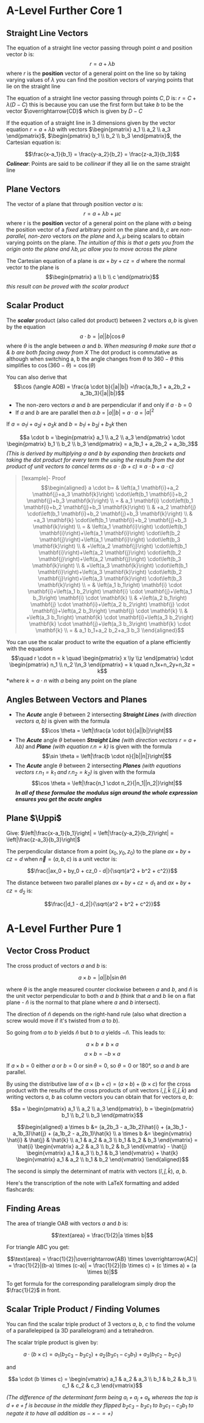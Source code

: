 # A-Level Further Core 1

## Straight Line Vectors

The equation of a straight line vector passing through point $a$ and position vector $b$ is: $$r = a + \lambda b$$ where $r$ is the **position** vector of a general point on the line so by taking varying values of $\lambda$ you can find the position vectors of varying points that lie on the straight line

The equation of a straight line vector passing through points $C, D$ is: $r = C + \lambda(D-C)$ this is because you can use the first form but take $b$ to be the vector $\overrightarrow{CD}$ which is given by $D-C$ 

If the equation of a straight line in 3 dimensions given by the vector equation $r = a + \lambda b$ with vectors $\begin{pmatrix} a_1 \\ a_2 \\ a_3 \end{pmatrix}$, $\begin{pmatrix} b_1 \\ b_2 \\ b_3 \end{pmatrix}$, the Cartesian equation is:

$$\frac{x-a_1}{b_1} = \frac{y-a_2}{b_2} = \frac{z-a_3}{b_3}$$
***Colinear***: Points are said to be *collinear* if they all lie on the same straight line

## Plane Vectors

The vector of a plane that through position vector $a$ is: $$r = a + \lambda b + \mu c$$
where r is the **position** vector of a general point on the plane with $a$ being the position vector of a *fixed* arbitrary point on the plane and $b, c$ are *non-parallel, non-zero* vectors *on the plane* and $\lambda, \mu$ being scalars to obtain varying points on the plane.
*The intuition of this is that $a$ gets you from the origin onto the plane and $\lambda b, \mu c$ allow you to move across the plane*

The Cartesian equation of a plane is $ax + by + cz = d$ where the normal vector to the plane is $$\begin{pmatrix} a \\ b \\ c \end{pmatrix}$$ *this result can be proved with the scalar product*

## Scalar Product

The ***scalar*** product (also called dot product) between 2 vectors $a, b$ is given by the equation $$a\cdot b = |a||b| \cos \theta$$
where $\theta$ is the angle between $a$ and $b$. *When measuring $\theta$ make sure that $a$ & $b$ are both facing away from X*
The dot product is commutative as although when switching a, b the angle changes from $\theta$ to $360 - \theta$ this simplifies to $\cos (360- \theta) = \cos (\theta)$

You can also derive that $$\cos (\angle AOB) = \frac{a \cdot b}{|a||b|} =\frac{a_1b_1 + a_2b_2 + a_3b_3}{|a||b|}$$

* The non-zero vectors $a$ and $b$ are perpendicular if and only if $a \cdot b = 0$
* If $a$ and $b$ are are parallel then $a.b$ = $|a||b|$ = $a \cdot a$ = ${|a|}^{2}$ 

If $a = a_1i + a_2j + a_3k$ and $b = b_1i + b_2j + b_3k$ then

$$a \cdot b = \begin{pmatrix} a_1 \\ a_2 \\ a_3 \end{pmatrix} \cdot \begin{pmatrix} b_1 \\ b_2 \\ b_3 \end{pmatrix} = a_1b_1 + a_2b_2 + a_3b_3$$
*(This is derived by multiplying a and b by expanding then brackets and taking the dot product for every term the using the results from the dot product of unit vectors to cancel terms as $a \cdot (b+c) \equiv a \cdot b + a \cdot c$)*

 > 
 > \[!example\]- Proof
 > $$\begin{aligned}
 > a \cdot b= & \left(a_1 \mathbf{i}+a_2 \mathbf{j}+a_3 \mathbf{k}\right) \cdot\left(b_1 \mathbf{i}+b_2 \mathbf{j}+b_3 \mathbf{k}\right) \\
 > = & a_1 \mathbf{i} \cdot\left(b_1 \mathbf{i}+b_2 \mathbf{j}+b_3 \mathbf{k}\right) \\
 > & +a_2 \mathbf{j} \cdot\left(b_1 \mathbf{i}+b_2 \mathbf{j}+b_3 \mathbf{k}\right) \\
 > & +a_3 \mathbf{k} \cdot\left(b_1 \mathbf{i}+b_2 \mathbf{j}+b_3 \mathbf{k}\right) \\
 > = & \left(a_1 \mathbf{i}\right) \cdot\left(b_1 \mathbf{i}\right)+\left(a_1 \mathbf{i}\right) \cdot\left(b_2 \mathbf{j}\right)+\left(a_1 \mathbf{i}\right) \cdot\left(b_3 \mathbf{k}\right) \\
 > & +\left(a_2 \mathbf{j}\right) \cdot\left(b_1 \mathbf{i}\right)+\left(a_2 \mathbf{j}\right) \cdot\left(b_2 \mathbf{j}\right)+\left(a_2 \mathbf{j}\right) \cdot\left(b_3 \mathbf{k}\right) \\
 > & +\left(a_3 \mathbf{k}\right) \cdot\left(b_1 \mathbf{i}\right)+\left(a_3 \mathbf{k}\right) \cdot\left(b_2 \mathbf{j}\right)+\left(a_3 \mathbf{k}\right) \cdot\left(b_3 \mathbf{k}\right) \\
 > = & \left(a_1 b_1\right) \mathbf{i} \cdot \mathbf{i}+\left(a_1 b_2\right) \mathbf{i} \cdot \mathbf{j}+\left(a_1 b_3\right) \mathbf{i} \cdot \mathbf{k} \\
 > & +\left(a_2 b_1\right) \mathbf{j} \cdot \mathbf{i}+\left(a_2 b_2\right) \mathbf{j} \cdot \mathbf{j}+\left(a_2 b_3\right) \mathbf{j} \cdot \mathbf{k} \\
 > & +\left(a_3 b_1\right) \mathbf{k} \cdot \mathbf{i}+\left(a_3 b_2\right) \mathbf{k} \cdot \mathbf{j}+\left(a_3 b_3\right) \mathbf{k} \cdot \mathbf{k} \\
 > = & a_1 b_1+a_2 b_2+a_3 b_3
 > \\end{aligned}$$

You can use the scalar product to write the equation of a plane efficiently with the equations $$\quad r \cdot n = k \quad \begin{pmatrix} x \\y \\z \end{pmatrix} \cdot \begin{pmatrix} n_1 \\ n_2 \\n_3 \end{pmatrix} = k \quad n_1x+n_2y+n_3z = k$$ \*where $k = a \cdot n$ with $a$ being any point on the plane

## Angles Between Vectors and Planes

* The ***Acute*** angle $\theta$ between 2 intersecting ***Straight Lines*** *(with direction vectors $a, b$)* is given with the formula $$\cos \theta = \left|\frac{a \cdot b}{|a||b|}\right|$$
* The ***Acute*** angle $\theta$ between ***Straight Line*** *(with direction vectors $r = a + \lambda b$)* and ***Plane*** *(with equation $r.n = k$)* is given with the formula $$\sin \theta = \left|\frac{b \cdot n}{|b||n|}\right|$$
* The ***Acute*** angle $\theta$ between 2 intersecting ***Planes*** *(with equations vectors $r.n_1 = k_1$ and $r.n_2 = k_2$)* is given with the formula $$\cos \theta = \left|\frac{n_1 \cdot n_2}{|n_1||n_2|}\right|$$
  ***In all of these formulae the modulus sign around the whole expression ensures you get the acute angles***

## Plane $\Uppi$

Give: $\left|\frac{x-a_1}{b_1}\right| = \left|\frac{y-a_2}{b_2}\right| = \left|\frac{z-a_3}{b_3}\right|$

The perpendicular distance from a point $(x_0, y_0, z_0)$ to the plane $ax + by + cz = d$ when $\vec{n} = (a,b,c)$ is a unit vector is:

$$\frac{|ax_0 + by_0 + cz_0 - d|}{\sqrt{a^2 + b^2 + c^2}}$$

The distance between two parallel planes $ax + by + cz = d_1$ and $ax + by + cz = d_2$ is:

$$\frac{|d_1 - d_2|}{\sqrt{a^2 + b^2 + c^2}}$$

# A-Level Further Pure 1

## Vector Cross Product

The cross product of vectors $a$ and $b$ is:

$$a \times b = |a||b| \sin \theta \hat{n}$$

where $\theta$ is the angle measured counter clockwise between $a$ and $b$, and $\hat{n}$ is the unit vector perpendicular to both $a$ and $b$ (think that $a$ and $b$ lie on a flat plane - $\hat{n}$ is the normal to that plane where $a$ and $b$ intersect).

The direction of $\hat{n}$ depends on the right-hand rule (also what direction a screw would move if it's twisted from $a$ to $b$).

So going from $a$ to $b$ yields $\hat{n}$ but $b$ to $a$ yields $-\hat{n}$. This leads to:

$$a \times b \neq b \times a$$
$$a \times b = -b \times a$$

If $a \times b = 0$ either $a$ or $b = 0$ or $\sin \theta = 0$, so $\theta = 0$ or $180°$, so $a$ and $b$ are parallel.

By using the distributive law of $a \times (b+c) = (a \times b) + (b \times c)$ for the cross product with the results of the cross products of unit vectors $\hat{i}, \hat{j}, \hat{k}$ $(\hat{i}, \hat{j}, \hat{k})$ and writing vectors $a$, $b$ as column vectors you can obtain that for vectors $a$, $b$:

$$a = \begin{pmatrix} a_1 \\ a_2 \\ a_3 \end{pmatrix}, b = \begin{pmatrix} b_1 \\ b_2 \\ b_3 \end{pmatrix}$$

$$\begin{aligned}
a \times b &= (a_2b_3 - a_3b_2)\hat{i} + (a_3b_1 - a_1b_3)\hat{j} + (a_1b_2 - a_2b_1)\hat{k} \\
a \times b &= \begin{vmatrix} \hat{i} & \hat{j} & \hat{k} \\ a_1 & a_2 & a_3 \\ b_1 & b_2 & b_3 \end{vmatrix} = \hat{i} \begin{vmatrix} a_2 & a_3 \\ b_2 & b_3 \end{vmatrix} - \hat{j} \begin{vmatrix} a_1 & a_3 \\ b_1 & b_3 \end{vmatrix} + \hat{k} \begin{vmatrix} a_1 & a_2 \\ b_1 & b_2 \end{vmatrix}
\\end{aligned}$$

The second is simply the determinant of matrix with vectors $(\hat{i}, \hat{j}, \hat{k})$, $a$, $b$.

Here's the transcription of the note with LaTeX formatting and added flashcards:

## Finding Areas

The area of triangle OAB with vectors $a$ and $b$ is:

$$\text{area} = \frac{1}{2}|a \times b|$$

For triangle ABC you get:

$$\text{area} = \frac{1}{2}|\overrightarrow{AB} \times \overrightarrow{AC}| = \frac{1}{2}|(b-a) \times (c-a)| = \frac{1}{2}|(b \times c) + (c \times a) + (a \times b)|$$

To get formula for the corresponding parallelogram simply drop the $\frac{1}{2}$ in front.

## Scalar Triple Product / Finding Volumes

You can find the scalar triple product of 3 vectors $a$, $b$, $c$ to find the volume of a parallelepiped (a 3D parallelogram) and a tetrahedron.

The scalar triple product is given by:

$$a \cdot (b \times c) = a_1(b_2c_3 - b_3c_2) + a_2(b_3c_1 - c_3b_1) + a_3(b_1c_2 - b_2c_1)$$

and

$$a \cdot (b \times c) = \begin{vmatrix} a_1 & a_2 & a_3 \\ b_1 & b_2 & b_3 \\ c_1 & c_2 & c_3 \end{vmatrix}$$

*(The difference of the determinant form being $a_i + a_j + a_k$ whereas the top is $d + e + f$ is because in the middle they flipped $b_2c_3 - b_3c_1$ to $b_3c_1 - c_3b_1$ to negate it to have all addition as $- \times - = +$)*

